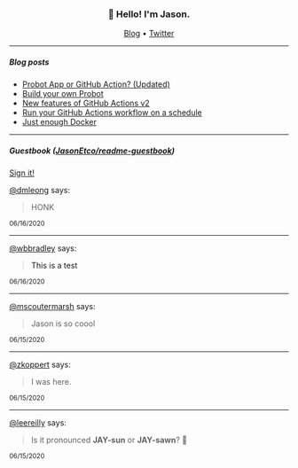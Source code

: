 <h3 align="center">👋 Hello! I'm Jason.</h3>

<p align="center">
  <a href="https://jasonet.co">Blog</a> •
  <a href="https://twitter.com/JasonEtco">Twitter</a>
</p>

---

##### Blog posts

<!--START_SECTION:posts-->
* [Probot App or GitHub Action? (Updated)](https://jasonet.co/posts/probot-app-or-github-action-v2/)
* [Build your own Probot](https://jasonet.co/posts/build-your-own-probot/)
* [New features of GitHub Actions v2](https://jasonet.co/posts/new-features-of-github-actions/)
* [Run your GitHub Actions workflow on a schedule](https://jasonet.co/posts/scheduled-actions/)
* [Just enough Docker](https://jasonet.co/posts/just-enough-docker/)
<!--END_SECTION:posts-->

---

##### Guestbook ([JasonEtco/readme-guestbook](https://github.com/JasonEtco/readme-guestbook))

<a href="https://readme-guestbook.now.sh">Sign it!</a>

<!--START_SECTION:guestbook-->
[@dmleong](https://github.com/dmleong) says:

> HONK

<sup>06/16/2020</sup>


---

[@wbbradley](https://github.com/wbbradley) says:

> <a>This is a test</a>

<sup>06/16/2020</sup>


---

[@mscoutermarsh](https://github.com/mscoutermarsh) says:

> Jason is so coool

<sup>06/15/2020</sup>


---

[@zkoppert](https://github.com/zkoppert) says:

> I was here.

<sup>06/15/2020</sup>


---

[@leereilly](https://github.com/leereilly) says:

> Is it pronounced __JAY-sun__ or **JAY-sawn**? 🤔

<sup>06/15/2020</sup>

<!--END_SECTION:guestbook-->
<!--GUESTBOOK_LIST [{"name":"dmleong","message":"HONK","date":"06/16/2020"},{"name":"wbbradley","message":"<a>This is a test</a>","date":"06/16/2020"},{"name":"mscoutermarsh","message":"Jason is so coool","date":"06/15/2020"},{"name":"zkoppert","message":"I was here.","date":"06/15/2020"},{"name":"leereilly","message":"Is it pronounced __JAY-sun__ or **JAY-sawn**? 🤔","date":"06/15/2020"}]-->
